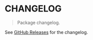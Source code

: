 # CHANGELOG

> Package changelog.

See [GitHub Releases](https://github.com/stdlib-js/utils-async-do-until/releases) for the changelog.